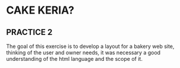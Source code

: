 # CAKE KERIA?
## PRACTICE 2

The goal of this exercise is to develop a layout for a bakery web site, thinking of the user and owner needs, it was necessary a good understanding of the html language and the scope of it.
